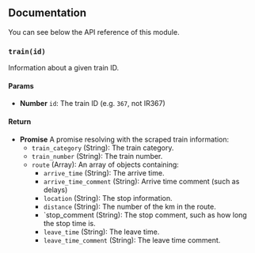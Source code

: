 ## Documentation

You can see below the API reference of this module.

### `train(id)`
Information about a given train ID.

#### Params

- **Number** `id`: The train ID (e.g. `367`, not IR367)

#### Return
- **Promise** A promise resolving with the scraped train information:
     - `train_category` (String): The train category.
     - `train_number` (String): The train number.
     - `route` (Array): An array of objects containing:
       - `arrive_time` (String): The arrive time.
       - `arrive_time_comment` (String): Arrive time comment (such as delays)
       - `location` (String): The stop information.
       - `distance` (String): The number of the km in the route.
       - `stop_comment (String): The stop comment, such as how long the stop time is.
       - `leave_time` (String): The leave time.
       - `leave_time_comment` (String): The leave time comment.

